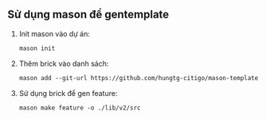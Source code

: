 Sử dụng mason để gentemplate
-----------

 1. Init mason vào dự án:
    ``` markdown
    mason init
    ```
 2. Thêm brick vào danh sách:
    ``` markdown
    mason add --git-url https://github.com/hungtg-citigo/mason-template --git-ref mobile-salon --git-path ./create_feature/ feature
    ```
 3. Sử dụng brick để gen feature:
    ``` markdown
    mason make feature -o ./lib/v2/src
    ```
